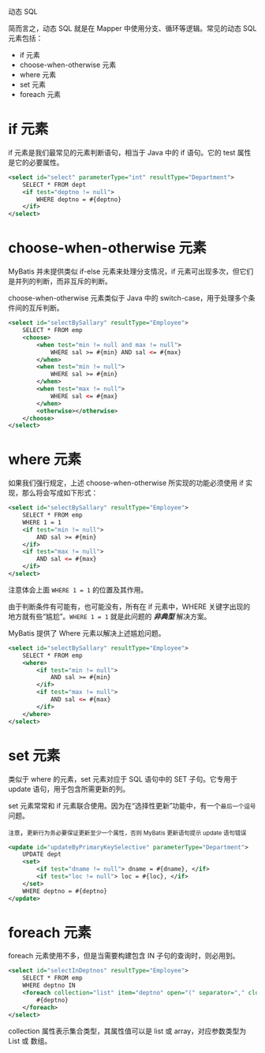 <span class="title">动态 SQL</span>

简而言之，动态 SQL 就是在 Mapper 中使用分支、循环等逻辑。常见的动态 SQL 元素包括：

- if 元素
- choose-when-otherwise 元素
- where 元素
- set 元素
- foreach 元素

# if 元素

if 元素是我们最常见的元素判断语句，相当于 Java 中的 if 语句。它的 test 属性是它的必要属性。

```xml
<select id="select" parameterType="int" resultType="Department">
    SELECT * FROM dept
    <if test="deptno != null">
        WHERE deptno = #{deptno}
    </if>
</select>
```

# choose-when-otherwise 元素

MyBatis 并未提供类似 if-else 元素来处理分支情况，if 元素可出现多次，但它们是并列的判断，而非互斥的判断。

choose-when-otherwise 元素类似于 Java 中的 switch-case，用于处理多个条件间的互斥判断。

```xml
<select id="selectBySallary" resultType="Employee">
    SELECT * FROM emp
    <choose>
        <when test="min != null and max != null">
            WHERE sal >= #{min} AND sal <= #{max}
        </when>
        <when test="min != null">
            WHERE sal >= #{min} 
        </when>
        <when test="max != null">
            WHERE sal <= #{max}
        </when>
        <otherwise></otherwise>
    </choose>
</select>
```

# where 元素

如果我们强行规定，上述 choose-when-otherwise 所实现的功能必须使用 if 实现，那么将会写成如下形式：

```xml
<select id="selectBySallary" resultType="Employee">
    SELECT * FROM emp
    WHERE 1 = 1
    <if test="min != null">
        AND sal >= #{min}
    </if>
    <if test="max != null">
        AND sal <= #{max}
    </if>
</select>
```

注意体会上面 `WHERE 1 = 1` 的位置及其作用。

由于判断条件有可能有，也可能没有，所有在 if 元素中，WHERE 关键字出现的地方就有些“尴尬”。`WHERE 1 = 1` 就是此问题的 ***非典型*** 解决方案。

MyBatis 提供了 Where 元素以解决上述尴尬问题。

```xml
<select id="selectBySallary" resultType="Employee">
    SELECT * FROM emp
    <where>
        <if test="min != null">
            AND sal >= #{min}
        </if>
        <if test="max != null">
            AND sal <= #{max}
        </if>
    </where>
</select>
```

# set 元素

类似于 where 的元素，set 元素对应于 SQL 语句中的 SET 子句。它专用于 update 语句，用于包含所需更新的列。

set 元素常常和 if 元素联合使用。因为在“选择性更新”功能中，有一个`最后一个逗号`问题。

`注意`，<small>更新行为务必要保证更新至少一个属性，否则 MyBatis 更新语句提示 update 语句错误</small>

```xml
<update id="updateByPrimaryKeySelective" parameterType="Department">
    UPDATE dept
    <set>
        <if test="dname != null"> dname = #{dname}, </if>
        <if test="loc != null"> loc = #{loc}, </if>
    </set>
    WHERE deptno = #{deptno}
</update>
```

# foreach 元素

foreach 元素使用不多，但是当需要构建包含 IN 子句的查询时，则必用到。

```xml
<select id="selectInDeptnos" resultType="Employee">
    SELECT * FROM emp 
    WHERE deptno IN 
    <foreach collection="list" item="deptno" open="(" separator="," close=")">
        #{deptno}
    </foreach>
</select>
```

collection 属性表示集合类型，其属性值可以是 list 或 array，对应参数类型为 List 或 数组。
